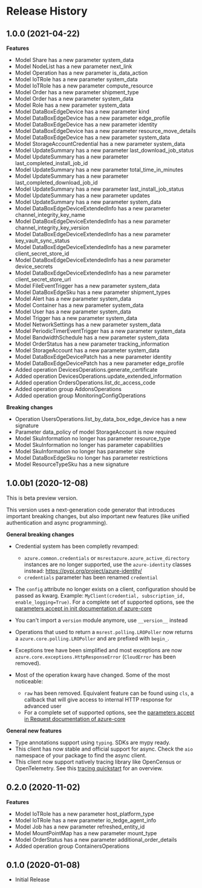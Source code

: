 # Release History

## 1.0.0 (2021-04-22)

**Features**

  - Model Share has a new parameter system_data
  - Model NodeList has a new parameter next_link
  - Model Operation has a new parameter is_data_action
  - Model IoTRole has a new parameter system_data
  - Model IoTRole has a new parameter compute_resource
  - Model Order has a new parameter shipment_type
  - Model Order has a new parameter system_data
  - Model Role has a new parameter system_data
  - Model DataBoxEdgeDevice has a new parameter kind
  - Model DataBoxEdgeDevice has a new parameter edge_profile
  - Model DataBoxEdgeDevice has a new parameter identity
  - Model DataBoxEdgeDevice has a new parameter resource_move_details
  - Model DataBoxEdgeDevice has a new parameter system_data
  - Model StorageAccountCredential has a new parameter system_data
  - Model UpdateSummary has a new parameter last_download_job_status
  - Model UpdateSummary has a new parameter last_completed_install_job_id
  - Model UpdateSummary has a new parameter total_time_in_minutes
  - Model UpdateSummary has a new parameter last_completed_download_job_id
  - Model UpdateSummary has a new parameter last_install_job_status
  - Model UpdateSummary has a new parameter updates
  - Model UpdateSummary has a new parameter system_data
  - Model DataBoxEdgeDeviceExtendedInfo has a new parameter channel_integrity_key_name
  - Model DataBoxEdgeDeviceExtendedInfo has a new parameter channel_integrity_key_version
  - Model DataBoxEdgeDeviceExtendedInfo has a new parameter key_vault_sync_status
  - Model DataBoxEdgeDeviceExtendedInfo has a new parameter client_secret_store_id
  - Model DataBoxEdgeDeviceExtendedInfo has a new parameter device_secrets
  - Model DataBoxEdgeDeviceExtendedInfo has a new parameter client_secret_store_url
  - Model FileEventTrigger has a new parameter system_data
  - Model DataBoxEdgeSku has a new parameter shipment_types
  - Model Alert has a new parameter system_data
  - Model Container has a new parameter system_data
  - Model User has a new parameter system_data
  - Model Trigger has a new parameter system_data
  - Model NetworkSettings has a new parameter system_data
  - Model PeriodicTimerEventTrigger has a new parameter system_data
  - Model BandwidthSchedule has a new parameter system_data
  - Model OrderStatus has a new parameter tracking_information
  - Model StorageAccount has a new parameter system_data
  - Model DataBoxEdgeDevicePatch has a new parameter identity
  - Model DataBoxEdgeDevicePatch has a new parameter edge_profile
  - Added operation DevicesOperations.generate_certificate
  - Added operation DevicesOperations.update_extended_information
  - Added operation OrdersOperations.list_dc_access_code
  - Added operation group AddonsOperations
  - Added operation group MonitoringConfigOperations

**Breaking changes**

  - Operation UsersOperations.list_by_data_box_edge_device has a new signature
  - Parameter data_policy of model StorageAccount is now required
  - Model SkuInformation no longer has parameter resource_type
  - Model SkuInformation no longer has parameter capabilities
  - Model SkuInformation no longer has parameter size
  - Model DataBoxEdgeSku no longer has parameter restrictions
  - Model ResourceTypeSku has a new signature

## 1.0.0b1 (2020-12-08)

This is beta preview version.

This version uses a next-generation code generator that introduces important breaking changes, but also important new features (like unified authentication and async programming).

**General breaking changes**

- Credential system has been completly revamped:

  - `azure.common.credentials` or `msrestazure.azure_active_directory` instances are no longer supported, use the `azure-identity` classes instead: https://pypi.org/project/azure-identity/
  - `credentials` parameter has been renamed `credential`

- The `config` attribute no longer exists on a client, configuration should be passed as kwarg. Example: `MyClient(credential, subscription_id, enable_logging=True)`. For a complete set of
  supported options, see the [parameters accept in init documentation of azure-core](https://github.com/Azure/azure-sdk-for-python/blob/main/sdk/core/azure-core/CLIENT_LIBRARY_DEVELOPER.md#available-policies)
- You can't import a `version` module anymore, use `__version__` instead
- Operations that used to return a `msrest.polling.LROPoller` now returns a `azure.core.polling.LROPoller` and are prefixed with `begin_`.
- Exceptions tree have been simplified and most exceptions are now `azure.core.exceptions.HttpResponseError` (`CloudError` has been removed).
- Most of the operation kwarg have changed. Some of the most noticeable:

  - `raw` has been removed. Equivalent feature can be found using `cls`, a callback that will give access to internal HTTP response for advanced user
  - For a complete set of
  supported options, see the [parameters accept in Request documentation of azure-core](https://github.com/Azure/azure-sdk-for-python/blob/main/sdk/core/azure-core/CLIENT_LIBRARY_DEVELOPER.md#available-policies)

**General new features**

- Type annotations support using `typing`. SDKs are mypy ready.
- This client has now stable and official support for async. Check the `aio` namespace of your package to find the async client.
- This client now support natively tracing library like OpenCensus or OpenTelemetry. See this [tracing quickstart](https://github.com/Azure/azure-sdk-for-python/tree/main/sdk/core/azure-core-tracing-opentelemetry) for an overview.

## 0.2.0 (2020-11-02)

**Features**

  - Model IoTRole has a new parameter host_platform_type
  - Model IoTRole has a new parameter io_tedge_agent_info
  - Model Job has a new parameter refreshed_entity_id
  - Model MountPointMap has a new parameter mount_type
  - Model OrderStatus has a new parameter additional_order_details
  - Added operation group ContainersOperations

## 0.1.0 (2020-01-08)

  - Initial Release